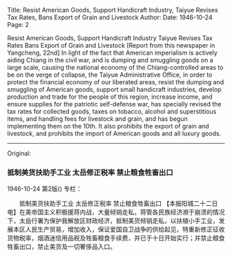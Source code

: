 Title: Resist American Goods, Support Handicraft Industry, Taiyue Revises Tax Rates, Bans Export of Grain and Livestock
Author:
Date: 1946-10-24
Page: 2

Resist American Goods, Support Handicraft Industry
    Taiyue Revises Tax Rates
    Bans Export of Grain and Livestock
    [Report from this newspaper in Yangcheng, 22nd] In light of the fact that American imperialism is actively aiding Chiang in the civil war, and is dumping and smuggling goods on a large scale, causing the national economy of the Chiang-controlled areas to be on the verge of collapse, the Taiyue Administrative Office, in order to protect the financial economy of our liberated areas, resist the dumping and smuggling of American goods, support small handicraft industries, develop production and trade for the people of this region, increase income, and ensure supplies for the patriotic self-defense war, has specially revised the tax rates for collected goods, taxes on tobacco, alcohol and superstitious items, and handling fees for livestock and grain, and has begun implementing them on the 10th. It also prohibits the export of grain and livestock, and prohibits the import of American goods and all luxury goods.



<hr /> 

Original: 


### 抵制美货扶助手工业  太岳修正税率  禁止粮食牲畜出口

1946-10-24
第2版()
专栏：

　　抵制美货扶助手工业
    太岳修正税率
    禁止粮食牲畜出口
    【本报阳城二十二日电】在美帝国主义积极援蒋内战，大量倾销走私，蒋管各民族经济濒于崩溃的情况下，太岳行署为保护我解放区财政经济，抵制美货倾销走私，以扶植小手工业，发展本区人民生产贸易，增加收入，保证爱国自卫战争的供给起见，特重新修正征收货物税率，烟酒迷信用品税及牲畜粮食手续费，并已于十日开始实行；并禁止粮食牲畜出口，禁止美货及一切奢侈品入口。
